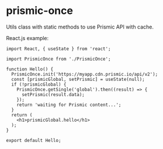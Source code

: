# prismic-once
Utils class with static methods to use Prismic API with cache.

React.js example:
```
import React, { useState } from 'react';

import PrismicOnce from './PrismicOnce';

function Hello() {
  PrismicOnce.init('https://myapp.cdn.prismic.io/api/v2');
  const [prismicGlobal, setPrismic] = useState(null);
  if (!prismicGlobal) {
    PrismicOnce.getSingle('global').then((result) => {
      setPrismic(result.data);
    });
    return 'waiting for Prismic content...';
  }
  return (
    <h1>prismicGlobal.hello</h1>
  );
}

export default Hello;
```
